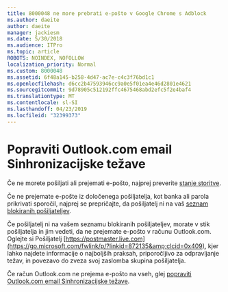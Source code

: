 ```yaml
---
title: 8000048 ne more prebrati e-pošto v Google Chrome s Adblock
ms.author: daeite
author: daeite
manager: jackiesm
ms.date: 5/30/2018
ms.audience: ITPro
ms.topic: article
ROBOTS: NOINDEX, NOFOLLOW
localization_priority: Normal
ms.custom: 8000048
ms.assetid: 6f48a145-b258-4d47-ac7e-c4c3f76bd1c1
ms.openlocfilehash: d6cc2b47593946cc9a0e5f01ea4e46d2801e4621
ms.sourcegitcommit: 9d78905c512192ffc4675468abd2efc5f2e4baf4
ms.translationtype: MT
ms.contentlocale: sl-SI
ms.lasthandoff: 04/23/2019
ms.locfileid: "32399373"
---
```

# <a name="fix-outlookcom-email-sync-issues"></a>Popraviti Outlook.com email Sinhronizacijske težave

Če ne morete pošiljati ali prejemati e-pošto, najprej preverite [stanje storitve](https://go.microsoft.com/fwlink/p/?linkid=837482&amp;clcid=0x409).
  
Če ne prejemate e-pošte iz določenega pošiljatelja, kot banka ali parola prikrivati sporočil, najprej se prepričajte, da pošiljatelj ni na vaš [seznam blokiranih pošiljateljev](https://go.microsoft.com/fwlink/p/?linkid=873133&amp;clcid=0x409).
  
Če pošiljatelj ni na vašem seznamu blokiranih pošiljateljev, morate v stik pošiljatelja in jim vedeti, da ne prejemate e-pošto v računu Outlook.com. Oglejte si Pošiljatelj [https://postmaster.live.com](https://go.microsoft.com/fwlink/p/?linkid=872135&amp;clcid=0x409), kjer lahko najdete informacije o najboljših praksah, priporočljivo za odpravljanje težav, in povezavo do zveza svoj zaslomba skupina pošiljatelja.
  
Če račun Outlook.com ne prejema e-pošto na vseh, glej [popraviti Outlook.com email Sinhronizacijske težave](https://go.microsoft.com/fwlink/p/?linkid=2001207&amp;clcid=0x409).
  

